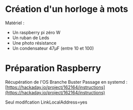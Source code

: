 
# Création d'un horloge à mots

Matériel :
- Un raspberry pi zéro W
- Un ruban de Leds
- Une photo résistance
- Un condensateur 47µF (entre 10 et 100)


# Préparation Raspberry

Récupération de l'OS 
Branche Buster
Passage en systemd :
[https://hackaday.io/project/162164/instructions](https://hackaday.io/project/162164/instructions)

Seul modifcation LinkLocalAddress=yes 
<!--stackedit_data:
eyJoaXN0b3J5IjpbNDM2MDQxNDg5LC04MzAwODkxMTJdfQ==
-->